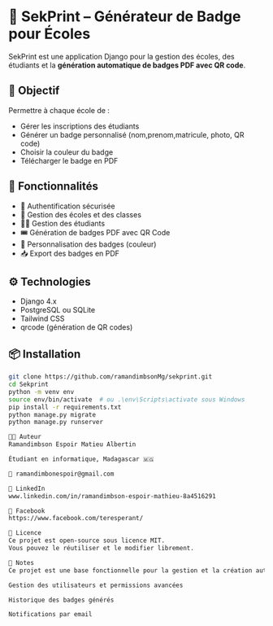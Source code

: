 # 🏫 SekPrint – Générateur de Badge pour Écoles

SekPrint est une application Django pour la gestion des écoles, des étudiants et la **génération automatique de badges PDF avec QR code**.

## 🎯 Objectif

Permettre à chaque école de :
- Gérer les inscriptions des étudiants
- Générer un badge personnalisé (nom,prenom,matricule, photo, QR code)
- Choisir la couleur du badge
- Télécharger le badge en PDF

## 🚀 Fonctionnalités

- 🔐 Authentification sécurisée
- 🏫 Gestion des écoles et des classes
- 👩‍🎓 Gestion des étudiants
- 🎟️ Génération de badges PDF avec QR Code
- 🎨 Personnalisation des badges (couleur)
- 📥 Export des badges en PDF

## ⚙️ Technologies

- Django 4.x
- PostgreSQL ou SQLite
- Tailwind CSS
- qrcode (génération de QR codes)

## 📦 Installation

```bash
git clone https://github.com/ramandimbsonMg/sekprint.git
cd Sekprint
python -m venv env
source env/bin/activate  # ou .\env\Scripts\activate sous Windows
pip install -r requirements.txt
python manage.py migrate
python manage.py runserver

👨‍💻 Auteur
Ramandimbson Espoir Matieu Albertin

Étudiant en informatique, Madagascar 🇲🇬

📧 ramandimbonespoir@gmail.com

💼 LinkedIn
www.linkedin.com/in/ramandimbson-espoir-mathieu-8a4516291

💼 Facebook
https://www.facebook.com/teresperant/

🪪 Licence
Ce projet est open-source sous licence MIT.
Vous pouvez le réutiliser et le modifier librement.

🌟 Notes
Ce projet est une base fonctionnelle pour la gestion et la création automatisée de badges d’écoles, facilement extensible pour d’autres fonctionnalités comme :

Gestion des utilisateurs et permissions avancées

Historique des badges générés

Notifications par email
